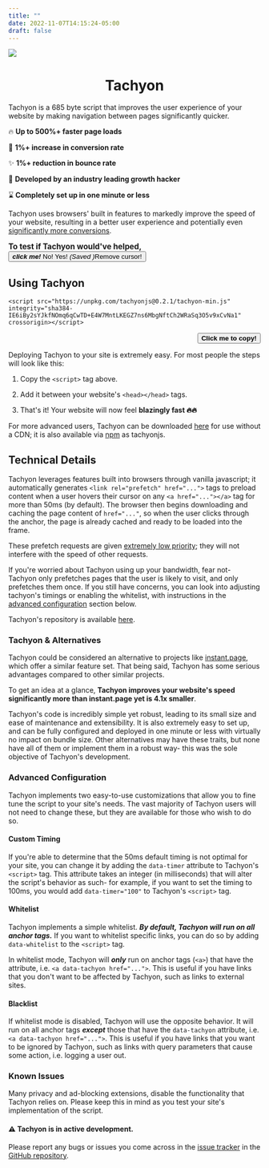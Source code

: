 ```yaml
---
title: ""
date: 2022-11-07T14:15:24-05:00
draft: false
---
```


<script src="required.js"></script>
<script src="https://unpkg.com/tachyonjs@0.2.1/tachyon-min.js" integrity="sha384-IE6iBy2sYJkfNOmq6qCwTD+E4W7MntLKEGZ7ns6MbgNftCh2WRaSq3O5v9xCvNa1" crossorigin></script>


![](/tachyon.svg)

<h1 style="text-align: center;">Tachyon</h1>

Tachyon is a 685 byte script that improves the user experience of your website by making navigation between pages significantly quicker.

🔥 **Up to 500%+ faster page loads**

💸 **1%+ increase in conversion rate**

✨ **1%+ reduction in bounce rate**

🔬 **Developed by an industry leading growth hacker**

⌛ **Completely set up in one minute or less**

Tachyon uses browsers' built in features to markedly improve the speed of your website, resulting in a better user experience and potentially even [significantly more conversions](https://archive.ph/0RPcN). 

<span style="font-size:110%;">**To test if Tachyon would've helped,** <button><span id="clickMe">***click
                            me!***</span></span>
                        <span class="hidden" id="no">No!</span> <span class="hidden" id="yes">Yes!</span>
                        <span class="hidden" id="result">*(Saved <span class="hidden"
                                id="timeSpan"></span><span>)*</span><span class="hidden" id="error">Remove
                          cursor!</span></button>


## Using Tachyon


<span id="copyText">`<script src="https://unpkg.com/tachyonjs@0.2.1/tachyon-min.js" integrity="sha384-IE6iBy2sYJkfNOmq6qCwTD+E4W7MntLKEGZ7ns6MbgNftCh2WRaSq3O5v9xCvNa1" crossorigin></script>`</span>

<div style="text-align:right;">
<button id="copier">
<strong>Click me to copy!</strong>
</button>
</div>


Deploying Tachyon to your site is extremely easy.
For most people the steps will look like this:

1. Copy the `<script>` tag above.

2. Add it between your website's `<head></head>` tags.

3. That's it! Your website will now feel **blazingly fast 🔥🔥**

For more advanced users, Tachyon can be downloaded [here](https://github.com/weebney/tachyon) for use without a CDN; it is also available via [npm](https://www.npmjs.com/package/tachyonjs) as tachyonjs. 

## Technical Details

Tachyon leverages features built into browsers through vanilla javascript; it automatically generates `<link rel="prefetch" href="...">` tags to preload content when a user hovers their cursor on any `<a href="..."></a>` tag for more than 50ms (by default). The browser then begins downloading and caching the page content of `href="..."`, so when the user clicks through the anchor, the page is already cached and ready to be loaded into the frame.

These prefetch requests are given [extremely low priority](https://archive.ph/fL4Ki); they will not interfere with the speed of other requests.

If you're worried about Tachyon using up your bandwidth, fear not- Tachyon only prefetches pages that the user is likely to visit, and only prefetches them once. If you still have concerns, you can look into adjusting tachyon's timings or enabling the whitelist, with instructions in the [advanced configuration](#advanced-configuration) section below.

Tachyon's repository is available [here](https://github.com/weebney/tachyon).

### Tachyon & Alternatives

Tachyon could be considered an alternative to projects like [instant.page](https://archive.ph/mWmJA), which offer a similar feature set. That being said, Tachyon has some serious advantages compared to other similar projects.

To get an idea at a glance, **Tachyon improves your website's speed significantly more than instant.page yet is 4.1x smaller**.

Tachyon's code is incredibly simple yet robust, leading to its small size and ease of maintenance and extensibility. It is also extremely easy to set up, and can be fully configured and deployed in one minute or less with virtually no impact on bundle size. Other alternatives may have these traits, but none have all of them or implement them in a robust way- this was the sole objective of Tachyon's development.

### Advanced Configuration

Tachyon implements two easy-to-use customizations that allow you to fine tune the script to your site's needs. The vast majority of Tachyon users will not need to change these, but they are available for those who wish to do so.

#### Custom Timing
If you're able to determine that the 50ms default timing is not optimal for your site, you can change it by adding the `data-timer` attribute to Tachyon's `<script>` tag. This attribute takes an integer (in milliseconds) that will alter the script's behavior as such- for example, if you want to set the timing to 100ms, you would add `data-timer="100"` to Tachyon's `<script>` tag.

#### Whitelist
Tachyon implements a simple whitelist. ***By default, Tachyon will run on all anchor tags.*** If you want to whitelist specific links, you can do so by adding `data-whitelist` to the `<script>` tag. 

In whitelist mode, Tachyon will ***only*** run on anchor tags (`<a>`) that have the attribute, i.e. `<a data-tachyon href="...">`. This is useful if you have links that you don't want to be affected by Tachyon, such as links to external sites.

#### Blacklist
If whitelist mode is disabled, Tachyon will use the opposite behavior. It will run on all anchor tags ***except*** those that have the `data-tachyon` attribute, i.e. `<a data-tachyon href="...">`. This is useful if you have links that you want to be ignored by Tachyon, such as links with query parameters that cause some action, i.e. logging a user out.


### Known Issues
Many privacy and ad-blocking extensions, disable the functionality that Tachyon relies on. Please keep this in mind as you test your site's implementation of the script.

#### ⚠ Tachyon is in active development.

Please report any bugs or issues you come across in the [issue tracker](https://github.com/weebney/tachyon/issues) in the [GitHub repository](https://github.com/weebney/tachyon/).
